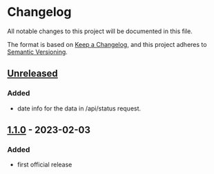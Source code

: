 # Changelog

All notable changes to this project will be documented in this file.

The format is based on [Keep a Changelog](https://keepachangelog.com/en/1.1.0/),
and this project adheres to [Semantic Versioning](https://semver.org/spec/v2.0.0.html).

## [Unreleased]

### Added

- date info for the data in /api/status request.

## [1.1.0] - 2023-02-03

### Added

- first official release

[unreleased]: https://github.com/locr-company/isodist/compare/v1.1.0...HEAD
[1.1.0]: https://github.com/locr-company/isodist/releases/tag/v1.1.0